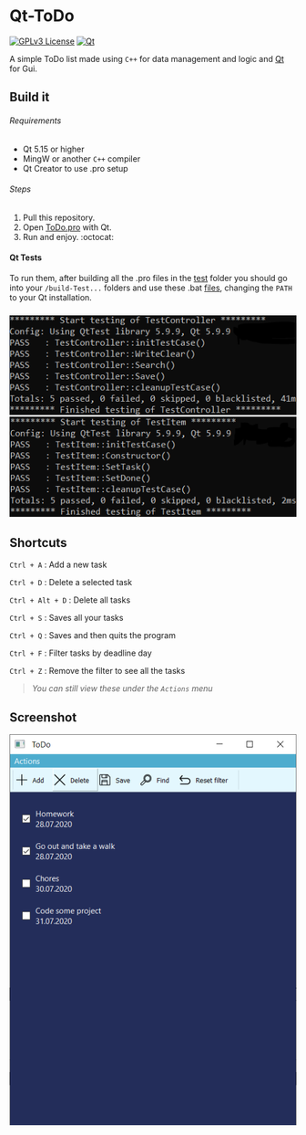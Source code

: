 # Qt-ToDo

[![GPLv3 License](https://img.shields.io/badge/License-GPL%20v3-yellow.svg)](https://opensource.org/licenses/)
[![Qt](https://camo.githubusercontent.com/20b46b5f6c00149c9909f644845e4b17cdb94941/68747470733a2f2f696d672e736869656c64732e696f2f62616467652f51742d716d616b652d677265656e2e737667)](https://github.com/qt)

A simple ToDo list made using `C++` for data management and logic and [Qt](https://github.com/qt) for Gui.

## Build it

###### Requirements

* Qt 5.15 or higher
* MingW or another `C++` compiler
* Qt Creator to use .pro setup

###### Steps

1. Pull this repository.
2. Open [ToDo.pro](https://github.com/albbus-stack/Qt-ToDo/blob/master/ToDo.pro) with Qt.
3. Run and enjoy. :octocat:

#### Qt Tests

To run them, after building all the .pro files in the [test](https://github.com/albbus-stack/Qt-ToDo/tree/master/tests) folder you should go into your `/build-Test...` folders and use these .bat [files](https://github.com/albbus-stack/Qt-ToDo/blob/master/build/testController/TestController.bat), changing the `PATH` to your Qt installation.

#####
![Tests](https://github.com/albbus-stack/Qt-ToDo/blob/master/tests/Tests.png)

## Shortcuts

`Ctrl + A` : Add a new task

`Ctrl + D` : Delete a selected task

`Ctrl + Alt + D` : Delete all tasks

`Ctrl + S` : Saves all your tasks

`Ctrl + Q` : Saves and then quits the program

`Ctrl + F` : Filter tasks by deadline day

`Ctrl + Z` : Remove the filter to see all the tasks

> *You can still view these under the `Actions` menu*

## Screenshot

![Screenshot](https://github.com/albbus-stack/Qt-ToDo/blob/master/ToDo_capture.PNG)
